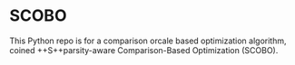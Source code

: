 # SCOBO


This Python repo is for a comparison orcale based optimization algorithm, coined ++S++parsity-aware Comparison-Based Optimization (SCOBO).
